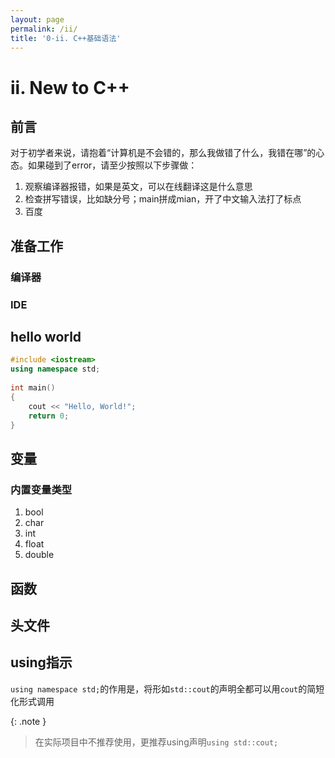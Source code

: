 ```yaml
---
layout: page
permalink: /ii/
title: '0-ii. C++基础语法'
---
```


# ii. New to C++

## 前言

对于初学者来说，请抱着“计算机是不会错的，那么我做错了什么，我错在哪”的心态。如果碰到了error，请至少按照以下步骤做：
1. 观察编译器报错，如果是英文，可以在线翻译这是什么意思
2. 检查拼写错误，比如缺分号；main拼成mian，开了中文输入法打了标点
3. 百度

## 准备工作

### 编译器

### IDE

## hello world
```cpp
#include <iostream>
using namespace std;
 
int main() 
{
    cout << "Hello, World!";
    return 0;
}
```

## 变量

### 内置变量类型

1. bool
2. char
3. int
4. float
5. double

## 函数

## 头文件

## using指示

`using namespace std;`的作用是，将形如`std::cout`的声明全都可以用`cout`的简短化形式调用

{: .note }
> 在实际项目中不推荐使用，更推荐using声明`using std::cout;`